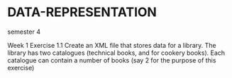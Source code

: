 # DATA-REPRESENTATION
semester 4

Week 1 
Exercise 1.1
Create an XML file that stores data for a library. 
The library has two catalogues (technical books, and for cookery books).
Each catalogue can contain a number of books (say 2 for the purpose of this exercise)